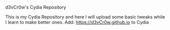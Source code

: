 d3vCr0w's Cydia Repository

This is my Cydia Repository and here I will upload some basic tweaks while I learn to make better ones.
Add: https://d3vCr0w.github.io to Cydia
